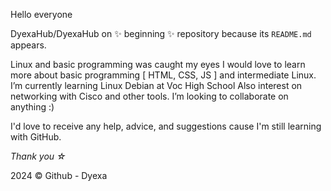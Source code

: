 
Hello everyone

DyexaHub/DyexaHub on ✨ beginning ✨ repository because its `README.md` appears.

Linux and basic programming was caught my eyes
I would love to learn more about basic programming [ HTML, CSS, JS ] and intermediate Linux.
I’m currently learning Linux Debian at Voc High School
Also interest on networking with Cisco and other tools.
I’m looking to collaborate on anything :)

I'd love to receive any help, advice, and suggestions cause I'm still learning with GitHub.

_Thank you ☆_

2024 ©️ Github - Dyexa

